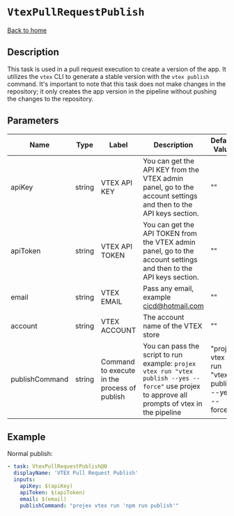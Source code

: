 # `VtexPullRequestPublish`

[Back to home](../../../../README.md)

## Description

This task is used in a pull request execution to create a version of the app. It utilizes the `vtex` CLI to generate a stable version with the `vtex publish` command. It's important to note that this task does not make changes in the repository; it only creates the app version in the pipeline without pushing the changes to the repository.

## Parameters

| Name           | Type   | Label                                        | Description                                                                                                                                      | Default Value                                    | Required |
| -------------- | ------ | -------------------------------------------- | ------------------------------------------------------------------------------------------------------------------------------------------------ | ------------------------------------------------ | -------- |
| apiKey         | string | VTEX API KEY                                 | You can get the API KEY from the VTEX admin panel, go to the account settings and then to the API keys section.                                  | ""                                               | true     |
| apiToken       | string | VTEX API TOKEN                               | You can get the API TOKEN from the VTEX admin panel, go to the account settings and then to the API keys section.                                | ""                                               | true     |
| email          | string | VTEX EMAIL                                   | Pass any email, example cicd@hotmail.com                                                                                                         | ""                                               | true     |
| account        | string | VTEX ACCOUNT                                 | The account name of the VTEX store                                                                                                               | ""                                               | true     |
| publishCommand | string | Command to execute in the process of publish | You can pass the script to run example: `projex vtex run "vtex publish --yes --force"` use projex to approve all prompts of vtex in the pipeline | "projex vtex run \"vtex publish --yes --force\"" | true     |

## Example

Normal publish:

```yaml
- task: VtexPullRequestPublish@0
  displayName: 'VTEX Pull Request Publish'
  inputs:
    apiKey: $(apiKey)
    apiToken: $(apiToken)
    email: $(email)
    publishCommand: "projex vtex run 'npm run publish'"
```
